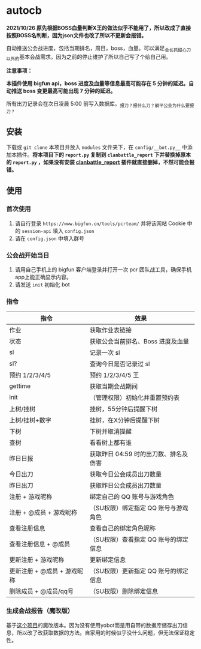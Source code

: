 # autocb
**2021/10/26 原先根据BOSS血量判断X王的做法似乎不能用了，所以改成了直接按照BOSS名判断，因为json文件也改了所以不更新会报错。**  

自动推送公会战进度，包括当期排名，周目，boss，血量。可以满足<sub>会长抓甜心刀以外的</sub>基本会战需求。因为之前的停止维护了所以自己写了个给自己用。

**注意事项：**  

**本插件使用 bigfun api，boss 进度及血量等信息最高可能存在 5 分钟的延迟。自动推送 boss 变更最高可能出现 7 分钟的延迟。**   

所有出刀记录会在次日凌晨 5:00 前写入数据库。<sub>报刀？报什么刀？躺平公会为什么要报刀？</sub>

## 安装
下载或 `git clone` 本项目并放入 `modules` 文件夹下，在 `config/__bot.py__` 中添加本插件。**将本项目下的 `report.py` 复制到 `clanbattle_report` 下并替换掉原本的 `report.py` ，如果没有安装 [clanbattle_report](https://github.com/zyujs/clanbattle_report) 插件就直接删掉，不然可能会报错。**

## 使用

### 首次使用
1. 请自行登录 `https://www.bigfun.cn/tools/pcrteam/` 并将该网站 Cookie 中的 `session-api` 填入 `config.json`
2. 请在 `config.json` 中填入群号

### 公会战开始当日
1. 请用自己手机上的 bigfun 客户端登录并打开一次 pcr 团队战工具，确保手机app上能正确显示内容。
2. 请发送 `init` 初始化 bot

### 指令

| 指令 | 效果 |
| --- | --- |
| 作业 | 获取作业表链接 |
| 状态 | 获取公会当前排名、Boss 进度及血量 |
| sl | 记录一次 sl |
| sl? | 查询今日是否记录过 sl |
| 预约 1/2/3/4/5 | 预约 1/2/3/4/5 王 |
| gettime | 获取当期会战期间 |
| init | （管理权限）初始化并重置预约表 |
| 上树/挂树 | 挂树，55分钟后提醒下树 |
| 上树/挂树+数字 | 挂树，在X分钟后提醒下树 |
| 下树 | 下树并取消提醒 |
| 查树 | 看看树上都有谁 |
| 昨日日报 | 获取昨日 04:59 时的出刀数、排名及伤害 |
| 今日出刀 | 获取今日公会成员出刀数量 |
| 昨日出刀 | 获取昨日公会成员出刀数量 |
| 注册 + 游戏昵称 | 绑定自己的 QQ 账号与游戏角色 |
| 注册 + @成员 + 游戏昵称 | （SU权限）绑定指定 QQ 账号与游戏角色 |
| 查看注册信息 | 查看自己的绑定角色昵称 |
| 查看注册信息 + @成员 | （SU权限）查看指定 QQ 账号的绑定信息 |
| 更新注册 + 游戏昵称 | 更新绑定信息 
| 更新注册 + @成员 + 游戏昵称 | （SU权限）更新指定 QQ 账号的绑定信息 |
| 删除成员 + @成员/qq号 | （SU权限）删除绑定信息

### 生成会战报告（魔改版）
基于[这个项目](https://github.com/zyujs/clanbattle_report)的魔改版本。因为没有使用yobot而是用自带的数据库储存出刀信息，所以改了改获取数据的方法。自家用的时候似乎没什么问题，但无法保证稳定性。
